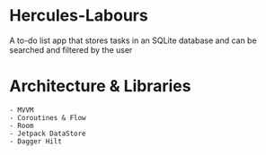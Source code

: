 # Hercules-Labours
A to-do list app that stores tasks in an SQLite database and can be searched and filtered by the user


# Architecture & Libraries
    - MVVM
    - Coroutines & Flow
    - Room
    - Jetpack DataStore
    - Dagger Hilt
    
